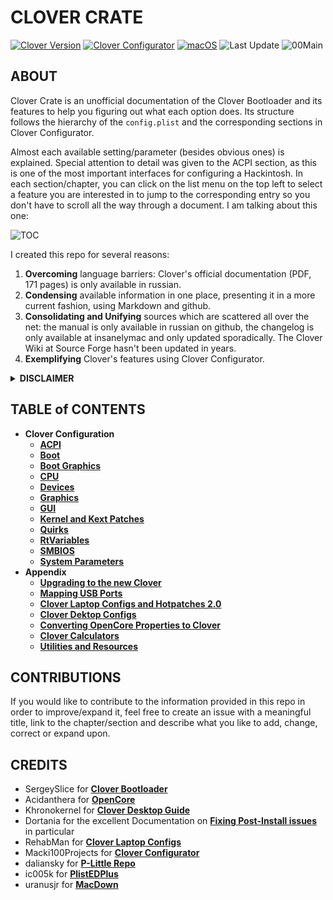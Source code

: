 # CLOVER CRATE
[![Clover Version](https://img.shields.io/badge/Clover-r5141-lime.svg)](https://github.com/CloverHackyColor/CloverBootloader/releases)
[![Clover Configurator](https://img.shields.io/badge/Clover_Configurator-5.19.0-brightgreen.svg)](https://mackie100projects.altervista.org/download-clover-configurator/)
[![macOS](https://img.shields.io/badge/Supported_macOS-≤12.1-white.svg)](https://www.apple.com/macos/monterey/)
![Last Update](https://img.shields.io/badge/Last_Update_(yy.mm.dd):-21.11.30-blueviolet.svg)
![00Main](https://user-images.githubusercontent.com/76865553/136703368-146cda4c-9a8b-4b5f-8d3e-0382f1ccd68f.jpg)

## ABOUT
Clover Crate is an unofficial documentation of the Clover Bootloader and its features to help you figuring out what each option does. Its structure follows the hierarchy of the `config.plist` and the corresponding sections in Clover Configurator. 

Almost each available setting/parameter (besides obvious ones) is explained. Special attention to detail was given to the ACPI section, as this is one of the most important interfaces for configuring a Hackintosh. In each section/chapter, you can click on the list menu on the top left to select a feature you are interested in to jump to the corresponding entry so you don't have to scroll all the way through a document. I am talking about this one: 

![TOC](https://user-images.githubusercontent.com/76865553/136510478-2bccd5ae-6cc6-4a98-8f8d-63c41de2d3b3.png)

I created this repo for several reasons:

1. **Overcoming** language barriers: Clover's official documentation (PDF, 171 pages) is only available in russian.
2. **Condensing** available information in one place, presenting it in a more current fashion, using Markdown and github.
3. **Consolidating and Unifying** sources which are scattered all over the net: the manual is only available in russian on github, the changelog is only available at insanelymac and only updated sporadically. The Clover Wiki at Source Forge hasn't been updated in years.
4. **Exemplifying** Clover's features using Clover Configurator. 

<details>
<summary><strong>DISCLAIMER</strong></summary>

| :warning: | THIS is NOT a Hackintosh Guide! |
|-----------|:--------------------------------|

  The information provided in this repository is primarily based on excerpts of the official russian documentation for Clover r5129 using AI-based translation tools (deepl, google and yandex translate). The translations were reviewed and redacted afterwards, so that they follow the rules of English grammar and spelling while preserving their meaning. Nevertheless, some facts may have been lost during the process of translation.
</details>

## TABLE of CONTENTS
- **Clover Configuration**
  - [**ACPI**](https://github.com/5T33Z0/Clover-Crate/tree/main/ACPI)
  - [**Boot**](https://github.com/5T33Z0/Clover-Crate/tree/main/Boot)
  - [**Boot Graphics**](https://github.com/5T33Z0/Clover-Crate/tree/main/Boot_Graphics)
  - [**CPU**](https://github.com/5T33Z0/Clover-Crate/tree/main/CPU)
  - [**Devices**](https://github.com/5T33Z0/Clover-Crate/blob/main/Devices)
  - [**Graphics**](https://github.com/5T33Z0/Clover-Crate/tree/main/Graphics)
  - [**GUI**](https://github.com/5T33Z0/Clover-Crate/tree/main/GUI)
  - [**Kernel and Kext Patches**](https://github.com/5T33Z0/Clover-Crate/tree/main/Kernel_And_Kext_Patches)
  - [**Quirks**](https://github.com/5T33Z0/Clover-Crate/tree/main/Quirks)
  - [**RtVariables**](https://github.com/5T33Z0/Clover-Crate/tree/main/RtVariables)
  - [**SMBIOS**](https://github.com/5T33Z0/Clover-Crate/tree/main/SMBIOS)
  - [**System Parameters**](https://github.com/5T33Z0/Clover-Crate/tree/main/System_Parameters)
- **Appendix**
  - [**Upgrading to the new Clover**](https://github.com/5T33Z0/Clover-Crate/tree/main/Update_Clover)
  - [**Mapping USB Ports**](https://github.com/5T33Z0/Clover-Crate/tree/main/USB_Fixes)
  - [**Clover Laptop Configs and Hotpatches 2.0**](https://github.com/5T33Z0/Clover-Crate/tree/main/Laptop_Configs)
  - [**Clover Dektop Configs**](https://github.com/5T33Z0/Clover-Crate/tree/main/Desktop_Configs)
  - [**Converting OpenCore Properties to Clover**](https://github.com/5T33Z0/Clover-Crate/tree/main/OC2Clover)
  - [**Clover Calculators**](https://github.com/5T33Z0/Clover-Crate/tree/main/Xtras)
  - [**Utilities and Resources**](https://github.com/5T33Z0/Clover-Crate/tree/main/Utilities)

## CONTRIBUTIONS
If you would like to contribute to the information provided in this repo in order to improve/expand it, feel free to create an issue with a meaningful title, link to the chapter/section and describe what you like to add, change, correct or expand upon.

## CREDITS
- SergeySlice for [**Clover Bootloader**](https://github.com/CloverHackyColor/CloverBootloader)
- Acidanthera for [**OpenCore**](https://github.com/acidanthera/OpenCorePkg)
- Khronokernel for [**Clover Desktop Guide**](https://hackintosh.gitbook.io/r-hackintosh-vanilla-desktop-guide/)
- Dortania for the excellent Documentation on [**Fixing Post-Install issues**](https://dortania.github.io/OpenCore-Post-Install/) in particular 
- RehabMan for [**Clover Laptop Configs**](https://github.com/RehabMan/OS-X-Clover-Laptop-Config)
- Macki100Projects for [**Clover Configurator**](https://mackie100projects.altervista.org/download-clover-configurator/)
- daliansky for [**P-Little Repo**](https://github.com/daliansky/P-little)
- ic005k for [**PlistEDPlus**](https://github.com/ic005k/PlistEDPlus)
- uranusjr for [**MacDown**](https://macdown.uranusjr.com/)
